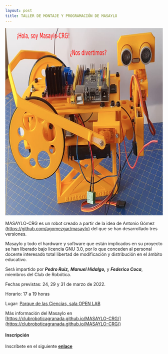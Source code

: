 ```yaml
---
layout: post
title: TALLER DE MONTAJE Y PROGRAMACIÓN DE MASAYLO
---
```


<p align="center" >
<img src="/images/masaylo.png" width="800" height="600"/>

</p>

MASAYLO-CRG es un robot creado a partir de la idea de Antonio Gómez [(https://github.com/agomezgar/masaylo)](https://github.com/agomezgar/masaylo) del que se han desarrollado tres versiones.

Masaylo y todo el hardware y software que están implicados en su proyecto se han liberado bajo licencia GNU 3.0, por lo que conceden al personal docente interesado total libertad de modificación y distribución en el ámbito educativo.

Será impartido por ***Pedro Ruiz,*** ***Manuel Hidalgo,*** y ***Federico Coca***,  miembros del Club de Robótica.

Fechas previstas: 24, 29 y 31 de marzo de 2022.

Horario: 17 a 19 horas

Lugar: [Parque de las Ciencias, sala OPEN LAB](https://goo.gl/maps/aQC1afhE8HR9uaVx8)

Más información del Masaylo en [https://clubroboticagranada.github.io/MASAYLO-CRG/](https://clubroboticagranada.github.io/MASAYLO-CRG/)

#### Inscripción ####
Inscríbete en el siguiente [**enlace**](https://forms.gle/Ju3uLdttLj4N5vsv9)
